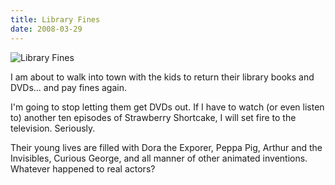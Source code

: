 ```yaml
---
title: Library Fines
date: 2008-03-29
---
```


![Library Fines](https://source.unsplash.com/X6cChncECA8/1600x900)

I am about to walk into town with the kids to return their library books and DVDs... and pay fines again.

I'm going to stop letting them get DVDs out. If I have to watch (or even listen to) another ten episodes of Strawberry Shortcake, I will set fire to the television. Seriously.

Their young lives are filled with Dora the Exporer, Peppa Pig, Arthur and the Invisibles, Curious George, and all manner of other animated inventions. Whatever happened to real actors?